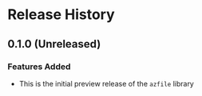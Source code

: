 # Release History

## 0.1.0 (Unreleased)

### Features Added

* This is the initial preview release of the `azfile` library
